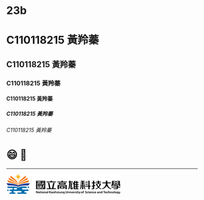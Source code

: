 # 23b
# C110118215 黃羚蓁
## C110118215 黃羚蓁
### C110118215 黃羚蓁
#### C110118215 黃羚蓁
##### C110118215 黃羚蓁
###### C110118215 黃羚蓁

# :smile:  🚴 

-----

![NKUST](logo.png "NKUST")
